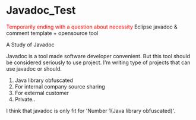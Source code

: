 # Javadoc_Test
<font color='red'>
Temporarily ending with a question about necessity
</font>
Eclipse javadoc &amp; comment template + opensource tool

A Study of Javadoc

Javadoc is a tool made software developer convenient.
But this tool should be considered seriously to use project.
I'm writing type of projects that can use javadoc or should.

1. Java library obfuscated
2. For internal company source sharing
3. For external customer
4. Private..

I think that javadoc is only fit for 'Number 1(Java library obfuscated)'.
